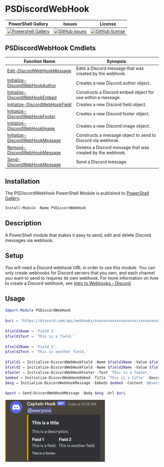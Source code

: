 # PSDiscordWebHook

| PowerShell Gallery                                                                                                                                 | Issues                                                                                                                                            | License                                                                                                                                                          |
| -------------------------------------------------------------------------------------------------------------------------------------------------- | ------------------------------------------------------------------------------------------------------------------------------------------------- | ---------------------------------------------------------------------------------------------------------------------------------------------------------------- |
| [![Powershell Gallery](https://img.shields.io/powershellgallery/dt/PSDiscordWebHook)](https://www.powershellgallery.com/packages/PSDiscordWebHook) | [![GitHub issues](https://img.shields.io/github/issues/ExpendaBubble/PSDiscordWebHook)](https://github.com/ExpendaBubble/PSDiscordWebHook/issues) | [![GitHub license](https://img.shields.io/github/license/ExpendaBubble/PSDiscordWebHook)](https://github.com/ExpendaBubble/PSDiscordWebHook/blob/master/LICENSE) |

## PSDiscordWebHook Cmdlets

| Function Name                                                                | Synopsis                                                    |
| ---------------------------------------------------------------------------- | ----------------------------------------------------------- |
| [Edit-DiscordWebHookMessage](docs/Edit-DiscordWebHookMessage.md)             | Edits a Discord message that was created by the webhook.    |
| [Initialize-DiscordWebHookAuthor](docs/Initialize-DiscordWebHookAuthor.md)   | Creates a new Discord author object.                        |
| [Initialize-DiscordWebHookEmbed](docs/Initialize-DiscordWebHookEmbed.md)     | Constructs a Discord embed object for use within a message. |
| [Initialize-DiscordWebHookField](docs/Initialize-DiscordWebHookField.md)     | Creates a new Discord field object.                         |
| [Initialize-DiscordWebHookFooter](docs/Initialize-DiscordWebHookFooter.md)   | Creates a new Discord footer object.                        |
| [Initialize-DiscordWebHookImage](docs/Initialize-DiscordWebHookImage.md)     | Creates a new Discord image object.                         |
| [Initialize-DiscordWebHookMessage](docs/Initialize-DiscordWebHookMessage.md) | Constructs a message object to send to Discord via webhook. |
| [Remove-DiscordWebHookMessage](docs/Remove-DiscordWebHookMessage.md)         | Deletes a Discord message that was created by the webhook.  |
| [Send-DiscordWebHookMessage](docs/Send-DiscordWebHookMessage.md)             | Send a Discord message.                                     |

## Installation

The PSDiscordWebHook PowerShell Module is published to [PowerShell Gallery](https://www.powershellgallery.com/packages/PSDiscordWebHook).

```powershell
Install-Module -Name PSDiscordWebHook
```

## Description

A PowerShell module that makes it easy to send, edit and delete Discord messages via webhook.

## Setup

You will need a Discord webhook URL in order to use this module. You can only create webhooks for Discord servers that you own, and each channel you want to send to requires its own webhook. For more information on how to create a Discord webhook, see [Intro to Webhooks - Discord](https://support.discord.com/hc/en-us/articles/228383668-Intro-to-Webhooks).

## Usage

```powershell
Import-Module PSDiscordWebHook

$uri = 'https://discord.com/api/webhooks/xxxxxxxxxxxxxxxxxxx/xxxxxxxxxxxxxxxxxxxxxxxxxxxxxxxxxxxxxxxxxxxxxxxxxxxxxxxxxxxxxxxxxxxx'

$field1Name = 'Field 1'
$field1Text = 'This is a field.'

$field2Name = 'Field 2'
$field2Text = 'This is another field.'

$field1 = Initialize-DiscordWebHookField -Name $field1Name -Value $field1Text -Inline
$field2 = Initialize-DiscordWebHookField -Name $field2Name -Value $field2Text -Inline
$footer = Initialize-DiscordWebHookFooter -Text 'This is a footer.'
$embed = Initialize-DiscordWebHookEmbed -Title 'This is a title' -Description 'This is a description.' -Fields $field1,$field2 -Footer $footer -ColorName 'Orange'
$msg = Initialize-DiscordWebHookMessage -Embeds $embed -Content '@everyone'

$post = Send-DiscordWebHookMessage -Body $msg -Url $uri
```

![Example 01](img/example01.png)
